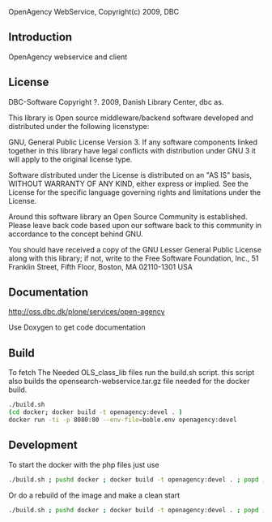 OpenAgency WebService, Copyright(c) 2009, DBC

Introduction
------------

OpenAgency webservice and client


License
-------
DBC-Software Copyright ?. 2009, Danish Library Center, dbc as.

This library is Open source middleware/backend software developed and distributed
under the following licenstype:

GNU, General Public License Version 3. If any software components linked
together in this library have legal conflicts with distribution under GNU 3 it
will apply to the original license type.

Software distributed under the License is distributed on an "AS IS" basis,
WITHOUT WARRANTY OF ANY KIND, either express or implied. See the License
for the specific language governing rights and limitations under the
License.

Around this software library an Open Source Community is established. Please
leave back code based upon our software back to this community in accordance to
the concept behind GNU.

You should have received a copy of the GNU Lesser General Public
License along with this library; if not, write to the Free Software
Foundation, Inc., 51 Franklin Street, Fifth Floor, Boston, MA  02110-1301  USA


Documentation
-------------
http://oss.dbc.dk/plone/services/open-agency

Use Doxygen to get code documentation


Build
-----

To fetch The Needed OLS_class_lib files run the build.sh script. this script also builds 
the opensearch-webservice.tar.gz file needed for the docker build. 

```bash
./build.sh
(cd docker; docker build -t openagency:devel . )
docker run -ti -p 8080:80 --env-file=boble.env openagency:devel
```

Development
-----------

To start the docker with the php files just use 
```bash
./build.sh ; pushd docker ; docker build -t openagency:devel . ; popd ; docker run --rm --env-file test.env -ti -p 8080:80 -v {PWD}:/var/www/html/openagency --name=oa openagency:devel 
```

Or do a rebuild of the image  and make a clean start 
```bash
./build.sh ; pushd docker ; docker build -t openagency:devel . ; popd ; docker run --rm --env-file test.env -ti -p 8080:80 --name=oa openagency:devel
```

